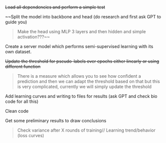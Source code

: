 ~~Load all dependencies and perform a simple test~~

~~Split the model into backbone and head (do research and first ask GPT to guide you)
> Make the head using MLP 3 layers and then hidden and simple activation???~~

Create a server model which performs semi-supervised learning with its own dataset.

~~Update the threshold for pseudo-labels over epochs either linearly or using different function~~
> There is a measure which allows you to see how confident a prediction and then we can adapt the threshold based on that but this is very complicated, currently we will simply update the threshold

Add learning curves and writing to files for results (ask GPT and check bio code for all this)

Clean code

Get some preliminary results to draw conclusions
> Check variance after X rounds of training// Learning trend/behavior (loss curves)